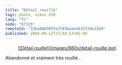 ```yaml
---
title: "Détail rouillé"
tags: photo, nikon d50
lang: "fr"
node: "67115"
remoteId: "33ba986505fe3783baaee631f20e15dd"
published: 2008-09-12T23:04:53+02:00
---
```

<figure class="object-center"><a href="/images/detail-rouille.jpg">![Détail rouille](/images/660x/detail-rouille.jpg)
</a></figure>


Abandonné et vraiment très rouillé..

